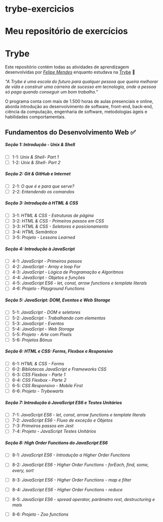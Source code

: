 # trybe-exercicios
# Meu repositório de exercícios 

# Trybe

Este repositório contém todas as atividades de aprendizagem desenvolvidas por _[Felipe Mendes](LinkDoSeuLinkedinAqui)_ enquanto estudava na [Trybe](https://www.betrybe.com/) :rocket:

_"A Trybe é uma escola do futuro para qualquer pessoa que queira melhorar de vida e construir uma carreira de sucesso em tecnologia, onde a pessoa só paga quando conseguir um bom trabalho."_

O programa conta com mais de 1.500 horas de aulas presenciais e online, aborda introdução ao desenvolvimento de software, front-end, back-end, ciência da computação, engenharia de software, metodologias ágeis e habilidades comportamentais.

## Fundamentos do Desenvolvimento Web :white_check_mark:

##### Seção 1: Introdução - Unix & Shell

- [ ] 1-1: _Unix & Shell- Part 1_
- [ ] 1-2: _Unix & Shell- Part 2_

##### Seção 2: Git & GitHub e Internet

- [ ] 2-1: _O que é e para que serve?_
- [ ] 2-2: _Entendendo os comandos_

##### Seção 3: Introdução à HTML & CSS

- [ ] 3-1: _HTML & CSS - Estruturas de página_
- [ ] 3-2: _HTML & CSS - Primeiros passos em CSS_
- [ ] 3-3: _HTML & CSS - Seletores e posicionamento_
- [ ] 3-4: _HTML Semântico_
- [ ] 3-5: _Projeto - Lessons Learned_

##### Seção 4: Introdução à JavaScript

- [ ] 4-1: _JavaScript - Primeiros passos_
- [ ] 4-2: _JavaScript - Array e loop For_
- [ ] 4-3: _JavaScript - Lógica de Programação e Algoritmos_
- [ ] 4-4: _JavaScript - Objetos e funções_
- [ ] 4-5: _JavaScript ES6 - let, const, arrow functions e template literals_
- [ ] 4-6: _Projeto - Playground Functions_

##### Seção 5: JavaScript: DOM, Eventos e Web Storage

- [ ] 5-1: _JavaScript - DOM e seletores_
- [ ] 5-2: _JavaScript - Trabalhando com elementos_
- [ ] 5-3: _JavaScript - Eventos_
- [ ] 5-4: _JavaScript - Web Storage_
- [ ] 5-5: _Projeto - Arte com Pixels_
- [ ] 5-6: _Projetos Bônus_

##### Seção 6: HTML e CSS: Forms, Flexbox e Responsivo

- [ ] 6-1: _HTML & CSS - Forms_
- [ ] 6-2: _Bibliotecas JavaScript e Frameworks CSS_
- [ ] 6-3: _CSS Flexbox - Parte 1_
- [ ] 6-4: _CSS Flexbox - Parte 2_
- [ ] 6-5: _CSS Responsivo - Mobile First_
- [ ] 6-6: _Projeto - Trybewarts_

##### Seção 7: Introdução à JavaScript ES6 e Testes Unitários

- [ ] 7-1: _JavaScript ES6 - let, const, arrow functions e template literals_
- [ ] 7-2: _JavaScript ES6 - Fluxo de exceção e Objetos_
- [ ] 7-3: _Primeiros passos em Jest_
- [ ] 7-4: _Projeto - JavaScript Testes Unitários_

##### Seção 8: High Order Functions do JavaScript ES6

- [ ] 8-1: _JavaScript ES6 - Introdução a Higher Order Functions_
- [ ] 8-2: _JavaScript ES6 - Higher Order Functions - forEach, find, some, every, sort_
- [ ] 8-3: _JavaScript ES6 - Higher Order Functions - map e filter_
- [ ] 8-4: _JavaScript ES6 - Higher Order Functions - reduce_
- [ ] 8-5: _JavaScript ES6 - spread operator, parâmetro rest, destructuring e mais_
- [ ] 8-6: _Projeto - Zoo functions_


